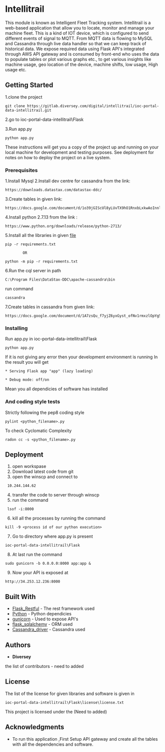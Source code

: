 # Intellitrail

This module is known as Intelligent Fleet Tracking system. Intellitrail is a web-based application that allow you to locate, monitor and manage your machine fleet. This is a kind of IOT device, which is configured to send different events of signal to MQTT. From MQTT data is flowing to MySQL and Cassandra through live data handler so that we can keep track of historical data. We expose required data using Flask API's integrated through AWS API gateway and is consumed by front-end who uses the data to populate tables or plot various graphs etc., to get various insights like machine usage, geo location of the device, machine shifts, low usage, High usage etc.

## Getting Started

1.clone the project
```
git clone https://gitlab.diversey.com/digital/intellitrail/ioc-portal-data-intellitrail.git
```

2.go to ioc-portal-data-intellitrail\Flask

3.Run app.py
```
python app.py
```

These instructions will get you a copy of the project up and running on your local machine for development and testing purposes. See deployment for notes on how to deploy the project on a live system.

### Prerequisites

1.Install Mysql
2.Install dev centre for cassandra from the link:
```
https://downloads.datastax.com/datastax-ddc/
```
3.Create tables in given link:
```
https://docs.google.com/document/d/1o39jGIScUl8yLUvTX9hO1RnxbLxkwAoInnlFei4Oyic
```
4.Install python 2.7.13 from the link :
```
https://www.python.org/downloads/release/python-2713/
```
5.Install all the libraries in given [file](https://gitlab.diversey.com/digital/intellitrail/ioc-portal-data-intellitrail/blob/master/Flask/requirements.txt)
```
pip -r requirements.txt
```
            OR
```
python -m pip -r requirements.txt
```
6.Run the cql server in path
```
C:\Program Files\DataStax-DDC\apache-cassandra\bin
```
run command
```
cassandra
```
7.Create tables in cassandra from given link:
```
https://docs.google.com/document/d/1A7zsQu_f7yjZ6yxGyst_ofNv1rmxzlOpYg5aza7Uuds
```

### Installing

Run app.py in ioc-portal-data-intellitrail\Flask
```
python app.py
```
If it is not giving any error then your development environment is running
In the result you will get
```
* Serving Flask app "app" (lazy loading)

* Debug mode: off/on
```
Mean you all dependicies of software has installed

### And coding style tests

Strictly following the pep8 coding style

```
pylint <python_filename>.py
```

To check Cyclomatic Complexity

```
radon cc -s <python_filename>.py
```

## Deployment

1. open workspase
2. Download latest code from git
3. open the winscp and connect to
```
 10.244.144.62
```
4. transfer the code to server through winscp
5. run the command
```
 lsof -i:8000
```
6. kill all the processes by running the command 
```
kill -9 <process id of our python execution>
```
7. Go to directory where app.py is present
```
ioc-portal-data-intellitrail\Flask
```
8. At last run the command 
```
sudo gunicorn -b 0.0.0.0:8000 app:app &
```
9. Now your API is exposed at
``` 
http://34.253.12.236:8000
```

## Built With

* [Flask_Restful](https://flask-restful.readthedocs.io/en/latest/) - The rest framework used
* [Python](https://docs.python.org/2/index.html) - Python dependicies
* [gunicorn](http://docs.gunicorn.org/en/19.7.1/news.html) - Used to expose API's
* [flask_sqlalchemy](http://flask-sqlalchemy.readthedocs.io/en/stable/) - ORM used
* [Cassandra_driver](https://datastax.github.io/python-driver/) -  Cassandra used

## Authors

* **Diversey**

the list of contributors - need to added

## License

The list of the license for given libraries and software is given in 
```
ioc-portal-data-intellitrail\Flask\license\license.txt
```
This project is licensed under the (Need to added)

## Acknowledgments

* To run this application ,First Setup API gateway and create all the tables with all the dependencies and software. 
